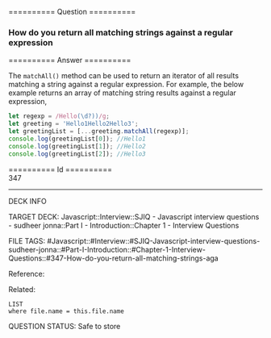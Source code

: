 ========== Question ==========  

### How do you return all matching strings against a regular expression  

========== Answer ==========  

The `matchAll()` method can be used to return an iterator of all results
matching a string against a regular expression. For example, the below example
returns an array of matching string results against a regular expression,

```javascript
let regexp = /Hello(\d?))/g;
let greeting = 'Hello1Hello2Hello3';
let greetingList = [...greeting.matchAll(regexp)];
console.log(greetingList[0]); //Hello1
console.log(greetingList[1]); //Hello2
console.log(greetingList[2]); //Hello3
```

========== Id ==========  
347

---

DECK INFO

TARGET DECK: Javascript::Interview::SJIQ - Javascript interview questions - sudheer jonna::Part I - Introduction::Chapter 1 - Interview Questions

FILE TAGS: #Javascript::#Interview::#SJIQ-Javascript-interview-questions-sudheer-jonna::#Part-I-Introduction::#Chapter-1-Interview-Questions::#347-How-do-you-return-all-matching-strings-aga

Reference:

Related:

```dataview
LIST
where file.name = this.file.name
```

QUESTION STATUS: Safe to store
